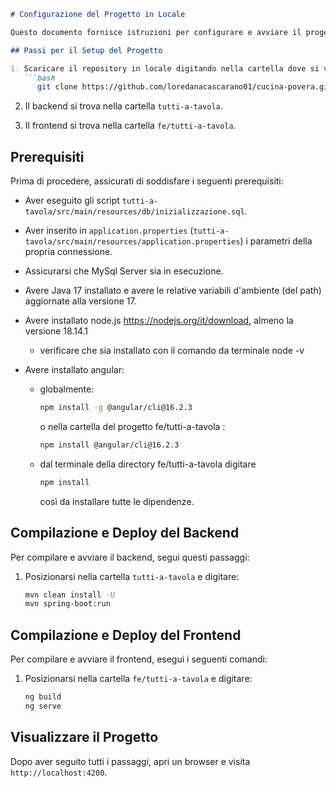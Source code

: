 ```markdown
# Configurazione del Progetto in Locale

Questo documento fornisce istruzioni per configurare e avviare il progetto in locale. Assicurati di seguire attentamente i passaggi descritti di seguito.

## Passi per il Setup del Progetto

1. Scaricare il repository in locale digitando nella cartella dove si vuole salvare il progetto:
   ```bash
      git clone https://github.com/loredanacascarano01/cucina-povera.git
   ```

2. Il backend si trova nella cartella `tutti-a-tavola`.

3. Il frontend si trova nella cartella `fe/tutti-a-tavola`.

## Prerequisiti

Prima di procedere, assicurati di soddisfare i seguenti prerequisiti:

- Aver eseguito gli script `tutti-a-tavola/src/main/resources/db/inizializzazione.sql`.

- Aver inserito in `application.properties` (`tutti-a-tavola/src/main/resources/application.properties`) i parametri della propria connessione.

- Assicurarsi che MySql Server sia in esecuzione.

- Avere Java 17 installato e avere le relative variabili d'ambiente (del path) aggiornate alla versione 17.

- Avere installato node.js https://nodejs.org/it/download, almeno la versione 18.14.1
   - verificare che sia installato con il comando da terminale node -v 

- Avere installato angular:
   -  globalmente:
      ```bash
      npm install -g @angular/cli@16.2.3
       ```
      o nella cartella del progetto fe/tutti-a-tavola :
       ```bash
      npm install @angular/cli@16.2.3
       ```
   - dal terminale della directory fe/tutti-a-tavola digitare
      ```bash
      npm install
       ```
      così da installare tutte le dipendenze.
    

## Compilazione e Deploy del Backend

Per compilare e avviare il backend, segui questi passaggi:

1. Posizionarsi nella cartella `tutti-a-tavola` e digitare:

   ```bash
   mvn clean install -U
   mvn spring-boot:run
   ```

## Compilazione e Deploy del Frontend

Per compilare e avviare il frontend, esegui i seguenti comandi:

1. Posizionarsi nella cartella `fe/tutti-a-tavola` e digitare:

   ```bash
   ng build
   ng serve
   ```

## Visualizzare il Progetto

Dopo aver seguito tutti i passaggi, apri un browser e visita `http://localhost:4200`.

